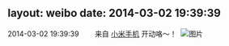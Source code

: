 layout: weibo
date: 2014-03-02 19:39:39
---
2014-03-02 19:39:39  &nbsp;&nbsp;&nbsp;&nbsp;&nbsp;&nbsp; 来自 <a href="http://app.weibo.com/t/feed/22zMnn" rel="nofollow">小米手机</a>
开动咯～！ ​​​
![图片](https://ww2.sinaimg.cn/large/6d2a6003jw1ee1n4weqf2j20p018gn2u.jpg)

